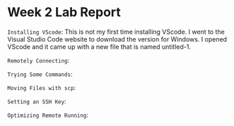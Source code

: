 # Week 2 Lab Report


`Installing VScode`: This is not my first time installing VScode. I went to the Visual Studio Code website to download the version for Windows. I opened VScode and it came up with a new file that is named untitled-1.

`Remotely Connecting`:

`Trying Some Commands`:

`Moving Files with scp`:

`Setting an SSH Key`:

`Optimizing Remote Running`:

